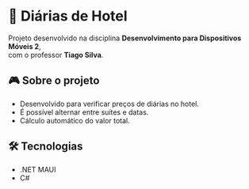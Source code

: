 # 🏢 **Diárias de Hotel** 

Projeto desenvolvido na disciplina **Desenvolvimento para Dispositivos Móveis 2**,  
com o professor **Tiago Silva**.  


## 🎮 **Sobre o projeto**

- Desenvolvido para verificar preços de diárias no hotel.  
- É possível alternar entre suítes e datas.  
- Cálculo automático do valor total.
  

## 🛠️ **Tecnologias**

- .NET MAUI  
- C# 

